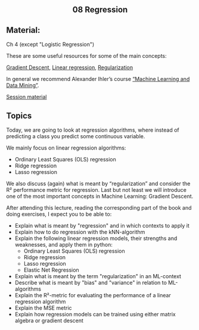 <h2 align="center">08 Regression</h2>

## Material:

Ch 4 (except "Logistic Regression")

These are some useful resources for some of the main concepts:

[Gradient Descent](https://www.youtube.com/watch?v=qg4PchTECck), [Linear regression](https://youtu.be/hiOQDsdOZ7I?si=kxiM6QgQa5C2LQd4), [Regularization](https://www.youtube.com/watch?v=sO4ZirJh9ds)

In general we recommend Alexander Ihler’s course [“Machine Learning and Data Mining”](https://youtube.com/playlist?list=PLaXDtXvwY-oDvedS3f4HW0b4KxqpJ_imw&si=60z8GWh1ks6OWyag).

[Session material](#)


## Topics
Today, we are going to look at regression algorithms, where instead of predicting a class you predict some continuous variable.

We mainly focus on linear regression algorithms:

- Ordinary Least Squares (OLS) regression
- Ridge regression
- Lasso regression

We also discuss (again) what is meant by “regularization” and consider the R² performance metric for regression. Last but not least we will introduce one of the most important concepts in Machine Learning: Gradient Descent.

After attending this lecture, reading the corresponding part of the book and doing exercises, I expect you to be able to:

- Explain what is meant by "regression" and in which contexts to apply it
- Explain how to do regression with the kNN-algorithm
- Explain the following linear regression models, their strengths and weaknesses, and apply them in python:
  - Ordinary Least Squares (OLS) regression
  - Ridge regression
  - Lasso regression
  - Elastic Net Regression
- Explain what is meant by the term "regularization" in an ML-context
- Describe what is meant by "bias" and "variance" in relation to ML-algorithms
- Explain the R²-metric for evaluating the performance of a linear regression algorithm
- Explain the MSE metric
- Explain how regression models can be trained using either matrix algebra or gradient descent

